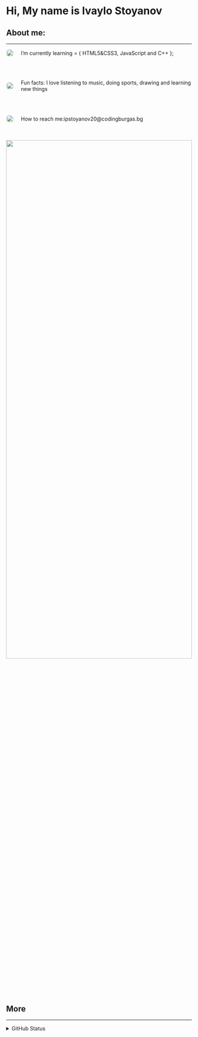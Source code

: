 <h1 align = "left">Hi, My name is Ivaylo Stoyanov</h1>
    <h2 align = "left">About me:</h2>
    <hr height = "6px">
        <p align = "left" style = "display: flex;align-items: center;"><img src= "https://cdn2.vectorstock.com/i/1000x1000/62/01/cartoon-book-bulb-light-idea-read-learn-design-vector-14756201.jpg" width="20px" height="20px" style = "margin-right: 20px;border-radius: 100%;">I’m currently learning = { HTML5&CSS3, JavaScript and C++ }; </p>
        <br><br>
        <p  align = "left" style = "display: flex;align-items: center;"><img src= "https://upload.wikimedia.org/wikipedia/commons/thumb/5/56/Circle-icons-cloud.svg/2048px-Circle-icons-cloud.svg.png" width="20px" height="20px" style = "margin-right: 20px;border-radius: 100%;">Fun facts: I love listening to music, doing sports, drawing and learning new things</p>
        <br><br>
        <p align = "left" style = "display: flex;align-items: center;"><img src= "https://upload.wikimedia.org/wikipedia/commons/thumb/5/56/Circle-icons-cloud.svg/2048px-Circle-icons-cloud.svg.png" width="20px" height="20px" style = "margin-right: 20px;border-radius: 100%;">How to reach me: <a style = "text-decoration: none;" href = "mailto:ipstoyanov20@codingburgas.bg">        ipstoyanov20@codingburgas.bg</a></p>
        <br><br>
    <img align = "right" width = "100%" height="60%" src = "https://cdn.dribbble.com/users/1355613/screenshots/10374655/media/5691629ca1e7389c34a9c0dae158b976.gif">
    <br><br>
    <h2 align = "left">More</h2>
    <hr height = "6px">
      <details>
            <summary>GitHub Status</summary>
        <img src = "https://github-readme-stats.vercel.app/api?username=ipstoyanov20&&show_icons=true&title_color=ffffff&icon_color=bb2acf&text_color=daf7dc&bg_color=151515">

        </details>
        <details>
        <summary>Badges</summary>
        <img src = "https://github-readme-stats.vercel.app/api?username=ipstoyanov20&&show_icons=true&title_color=ffffff&icon_color=bb2acf&text_color=daf7dc&bg_color=151515">
    </details>
